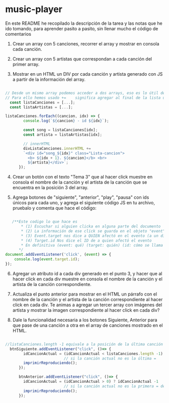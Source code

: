 # music-player

En este README he recopilado la descripción de la tarea y las notas que he ido tomando, para aprender pasito a pasito, sin llenar mucho el código de comentarios

1. Crear un array con 5 canciones, recorrer el array y mostrar en consola cada canción.
2. Crear un array con 5 artistas que correspondan a cada canción del primer array.

3. Mostrar en un HTML un DIV por cada canción y artista generado con JS a partir de la información del array.

```js

// Desde un mismo array podemos acceder a dos arrays, eso es lo útil de todo esto
// Para ello hemos usado +=    significa agregar al final de la lista un nuevo elemento
  const listaCanciones = [...];
  const listaArtistas = [...];

listaCanciones.forEach((cancion, idx) => {
        console.log(`${cancion} - id ${idx}`);

        const song = listaCanciones[idx];
        const artista = listaArtistas[idx];

        // innerHTML
        divListaCanciones.innerHTML += 
        `<div id="song_${idx}" class="Lista-cancion"> 
          <b> ${idx + 1}. ${cancion}</b> <br> 
          ${artista}</div>`;
      });

```

4. Crear un botón con el texto "Tema 3" que al hacer click muestre en consola el nombre de la canción y el artista de la canción que se encuentra en la posición 3 del array.

5. Agrega botones de "siguiente", "anterior", "play", "pausa" con ids únicos para cada uno, y agrega el siguiente código JS en tu archivo, pruebalo y comenta que hace el código:

```js

   /**Este codigo lo que hace es
       * (1) Escuchar si alguien clicka en alguna parte del documento
       * (2) La información de ese click se guarda en el objeto "event"
       * (3) Event.target nos dice a QUIEN afectó en el evento (a un div/a un button/etc)
       * (4) Target.id Nos dice el ID de a quien afectó el evento
       * En definitiva (event: qué) (target: quién) (id: cómo se llama para encontrarle) 
      */
document.addEventListener('click', (event) => {
    console.log(event.target.id);
});
```

6. Agregar un atributo id a cada div generado en el punto 3, y hacer que al hacer click en cada div muestre en consola el nombre de la canción y el artista de la canción correspondiente.



7. Actualiza el punto anterior para mostrar en el HTML un párrafo con el nombre de la canción y el artista de la canción correspondiente al hacer click en cada div. Te animas a agregar un tercer array con imágenes del artista y mostrar la imagen correspondiente al hacer click en cada div?

8. Dale la funcionalidad necesaria a los botones Siguiente, Anterior para que pase de una canción a otra en el array de canciones mostrado en el HTML.

```js

//listaCanciones.length -1 equivale a la posición de la última canción
  btnSiguiente.addEventListener("click", ()=> {
        idCancionActual = (idCancionActual < listaCanciones.length -1) ? idCancionActual +1 : 0; 
                          // si la canción actual no es la última =     entonces avanza +1  / Si es la última: vuelve a cero 
        imprimirReproduciendo();
      });

      btnAnterior.addEventListener("click", ()=> {
        idCancionActual = (idCancionActual > 0) ? idCancionActual -1                  : listaCanciones.length -1;
                          // si la canción actual no es la primera = decrementa -1 /  Si es la primera: ve a la última 
        imprimirReproduciendo();
      });

```

